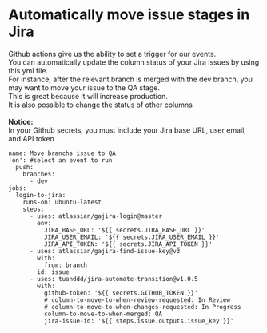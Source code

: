 # Automatically move issue stages in Jira
Github actions give us the ability to set a trigger for our events. <br/>
You can automatically update the column status of your Jira issues by using this yml file. <br/>
For instance, after the relevant branch is merged with the dev branch, you may want to move your issue to the QA stage. <br/>
This is great because it will increase production. <br/>
It is also possible to change the status of other columns <br /><br />
<b>Notice:</b><br />
In your Github secrets, you must include your Jira base URL, user email, and API token
<br/>

```OASv2-yaml
name: Move branchs issue to QA 
'on': #select an event to run
  push:
    branches:
      - dev
jobs:
  login-to-jira:
    runs-on: ubuntu-latest
    steps:
      - uses: atlassian/gajira-login@master
        env:
          JIRA_BASE_URL: '${{ secrets.JIRA_BASE_URL }}'
          JIRA_USER_EMAIL: '${{ secrets.JIRA_USER_EMAIL }}'
          JIRA_API_TOKEN: '${{ secrets.JIRA_API_TOKEN }}'
      - uses: atlassian/gajira-find-issue-key@v3
        with:
          from: branch
        id: issue
      - uses: tuanddd/jira-automate-transition@v1.0.5
        with:
          github-token: '${{ secrets.GITHUB_TOKEN }}'
          # column-to-move-to-when-review-requested: In Review
          # column-to-move-to-when-changes-requested: In Progress
          column-to-move-to-when-merged: QA
          jira-issue-id: '${{ steps.issue.outputs.issue_key }}'

```
